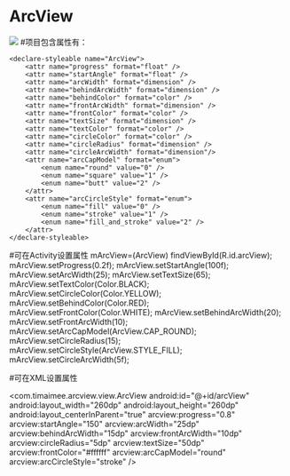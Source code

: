 # ArcView
![](http://7u2mnh.com1.z0.glb.clouddn.com/arcView.gif)
#项目包含属性有：

 	<declare-styleable name="ArcView">
        <attr name="progress" format="float" />
        <attr name="startAngle" format="float" />
        <attr name="arcWidth" format="dimension" />
        <attr name="behindArcWidth" format="dimension" />
        <attr name="behindColor" format="color" />
        <attr name="frontArcWidth" format="dimension" />
        <attr name="frontColor" format="color" />
        <attr name="textSize" format="dimension" />
        <attr name="textColor" format="color" />
        <attr name="circleColor" format="color" />
        <attr name="circleRadius" format="dimension" />
        <attr name="circleArcWidth" format="dimension"/>
        <attr name="arcCapModel" format="enum">
            <enum name="round" value="0" />
            <enum name="square" value="1" />
            <enum name="butt" value="2" />
        </attr>
        <attr name="arcCircleStyle" format="enum">
            <enum name="fill" value="0" />
            <enum name="stroke" value="1" />
            <enum name="fill_and_stroke" value="2" />
        </attr>
    </declare-styleable>
    
#可在Activity设置属性
        mArcView=(ArcView) findViewById(R.id.arcView);
        mArcView.setProgress(0.2f);
        mArcView.setStartAngle(100f);
        mArcView.setArcWidth(25);
        mArcView.setTextSize(65);
        mArcView.setTextColor(Color.BLACK);
        mArcView.setCircleColor(Color.YELLOW);
        mArcView.setBehindColor(Color.RED);
        mArcView.setFrontColor(Color.WHITE);
        mArcView.setBehindArcWidth(20);
        mArcView.setFrontArcWidth(10);
        mArcView.setArcCapModel(ArcView.CAP_ROUND);
        mArcView.setCircleRadius(15);
        mArcView.setCircleStyle(ArcView.STYLE_FILL);
        mArcView.setCircleArcWidth(5f);

#可在XML设置属性

 <com.timaimee.arcview.view.ArcView
        android:id="@+id/arcView"
        android:layout_width="260dp"
        android:layout_height="260dp"
        android:layout_centerInParent="true"
        arcview:progress="0.8"
        arcview:startAngle="150"
        arcview:arcWidth="25dp"
        arcview:behindArcWidth="15dp"
        arcview:frontArcWidth="10dp"
        arcview:circleRadius="5dp"
        arcview:textSize="50dp"
        arcview:frontColor="#ffffff"
        arcview:arcCapModel="round"
        arcview:arcCircleStyle="stroke"
        />

